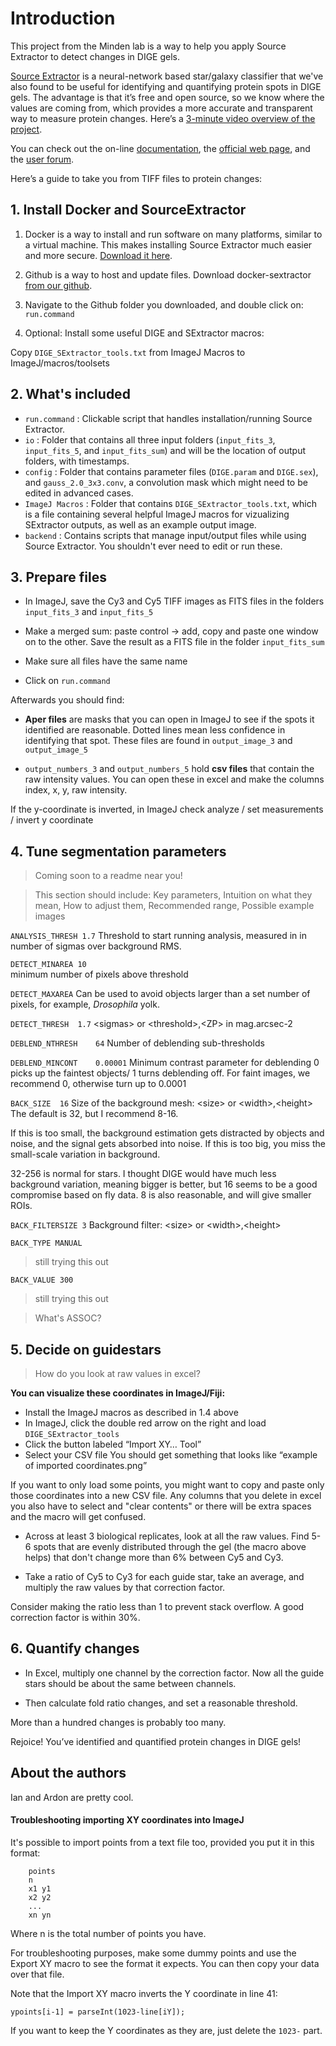 # Introduction
This project from the Minden lab is a way to help you apply Source Extractor to detect changes in DIGE gels.

[Source Extractor][1] is a neural-network based star/galaxy classifier that we've also found to be useful for identifying and quantifying protein spots in DIGE gels. The advantage is that it’s free and open source, so we know where the values are coming from, which provides a more accurate and transparent way to measure protein changes. Here’s a [3-minute video overview of the project][2].

You can check out the on-line [documentation][3], the [official web page][4], and the [user forum][5].

Here’s a guide to take you from TIFF files to protein changes:

## 1. Install Docker and SourceExtractor
1. Docker is a way to install and run software on many platforms, similar to a virtual machine. This makes installing Source Extractor much easier and more secure. [Download it here][6].

2. Github is a way to host and update files. Download docker-sextractor [from our github][7].

3. Navigate to the Github folder you downloaded, and double click on:
`run.command`

4. Optional: Install some useful DIGE and SExtractor macros:

Copy `DIGE_SExtractor_tools.txt` from ImageJ Macros to ImageJ/macros/toolsets

## 2. What's included
- `run.command` : Clickable script that handles installation/running Source Extractor.
- `io` : Folder that contains all three input folders (`input_fits_3`, `input_fits_5`, and `input_fits_sum`) and will be the location of output folders, with timestamps.
- `config` : Folder that contains parameter files (`DIGE.param` and `DIGE.sex`), and `gauss_2.0_3x3.conv`, a convolution mask which might need to be edited in advanced cases.
- `ImageJ Macros` : Folder that contains `DIGE_SExtractor_tools.txt`, which is a file containing several helpful ImageJ macros for vizualizing SExtractor outputs, as well as an example output image.
- `backend` : Contains scripts that manage input/output files while using Source Extractor. You shouldn't ever need to edit or run these.

## 3. Prepare files
- In ImageJ, save the Cy3 and Cy5 TIFF images as FITS files in the folders `input_fits_3` and `input_fits_5`
- Make a merged sum: paste control → add, copy and paste one window on to the other. Save the result as a FITS file in the folder `input_fits_sum`
- Make sure all files have the same name

- Click on `run.command`

Afterwards you should find:
- **Aper files** are masks that you can open in ImageJ to see if the spots it identified are reasonable. Dotted lines mean less confidence in identifying that spot. These files are found in `output_image_3` and `output_image_5`

- `output_numbers_3` and `output_numbers_5` hold **csv files** that contain the raw intensity values. You can open these in excel and make the columns index, x, y, raw intensity.

If the y-coordinate is inverted, in ImageJ check analyze / set measurements / invert y coordinate

## 4. Tune segmentation parameters

> Coming soon to a readme near you!

> This section should include:
> Key parameters,
> Intuition on what they mean,
> How to adjust them,
> Recommended range,
> Possible example images

`ANALYSIS_THRESH 1.7`
Threshold to start running analysis, measured in in number of sigmas over background RMS.

`DETECT_MINAREA 10`		
minimum number of pixels above threshold

`DETECT_MAXAREA`
Can be used to avoid objects larger than a set number of pixels, for example, _Drosophila_ yolk.

`DETECT_THRESH	1.7`
\<sigmas\> or \<threshold\>,\<ZP\> in mag.arcsec-2

`DEBLEND_NTHRESH	64`
Number of deblending sub-thresholds

`DEBLEND_MINCONT	0.00001`
Minimum contrast parameter for deblending
0 picks up the faintest objects/ 1 turns deblending off. For faint images, we recommend 0, otherwise turn up to 0.0001

`BACK_SIZE	16`
Size of the background mesh: \<size\> or \<width\>,\<height\>
The default is 32, but I recommend 8-16.

If this is too small, the background estimation gets distracted by objects and noise, and the signal gets absorbed into noise.
If this is too big, you miss the small-scale variation in background.

32-256 is normal for stars. I thought DIGE would have much less background variation, meaning bigger is better, but 16 seems to be a good compromise based on fly data. 8 is also reasonable, and will give smaller ROIs.

`BACK_FILTERSIZE 3`
Background filter: \<size\> or \<width\>,\<height\>

`BACK_TYPE MANUAL `
> still trying this out

`BACK_VALUE 300`
> still trying this out

> What's ASSOC?

## 5. Decide on guidestars

> How do you look at raw values in excel?

<!-- SExtractor will output a .cat file
rename your .cat file .csv.
1. Open a new Excel document and select File / Import / CSV file.
2. Save as CSV
>This should now be automated -->

**You can visualize these coordinates in ImageJ/Fiji:**
- Install the ImageJ macros as described in 1.4 above
- In ImageJ, click the double red arrow on the right and load `DIGE_SExtractor_tools`
- Click the button labeled “Import XY… Tool”
- Select your CSV file
You should get something that looks like “example of imported coordinates.png”

If you want to only load some points, you might want to copy and paste only those coordinates into a new CSV file. Any columns that you delete in excel you also have to select and "clear contents" or there will be extra spaces and the macro will get confused.

- Across at least 3 biological replicates, look at all the raw values. Find 5-6 spots that are evenly distributed through the gel (the macro above helps) that don't change more than 6% between Cy5 and Cy3.

- Take a ratio of Cy5 to Cy3 for each guide star, take an average, and multiply the raw values by that correction factor.

Consider making the ratio less than 1 to prevent stack overflow. A good correction factor is within 30%.

## 6. Quantify changes
- In Excel, multiply one channel by the correction factor. Now all the guide stars should be about the same between channels.

- Then calculate fold ratio changes, and set a reasonable threshold.

More than a hundred changes is probably too many.

Rejoice! You’ve identified and quantified protein changes in DIGE gels!

## About the authors
Ian and Ardon are pretty cool.

#### Troubleshooting importing XY coordinates into ImageJ
It's possible to import points from a text file too, provided you put it in this format:
```
	points
	n
	x1 y1
	x2 y2
	...
	xn yn
```
Where n is the total number of points you have.

For troubleshooting purposes, make some dummy points and use the Export XY macro to see the format it expects. You can then copy your data over that file.

Note that the Import XY macro inverts the Y coordinate in line 41:

`ypoints[i-1] = parseInt(1023-line[iY]);`

If you want to keep the Y coordinates as they are, just delete the `1023-` part.

[1]:	http://astromatic.net/software/sextractor
[2]:	https://www.youtube.com/watch?v=ZZwJOo-vCFU
[3]:	http://sextractor.readthedocs.org
[4]:	http://astromatic.net/software/sextractor
[5]:	http://astromatic.net/forum/forumdisplay.php?fid=4
[6]:	[https://www.docker.com/community-edition]
[7]:	[https://github.com/peptidoglycanthrope/docker-sextractor]
